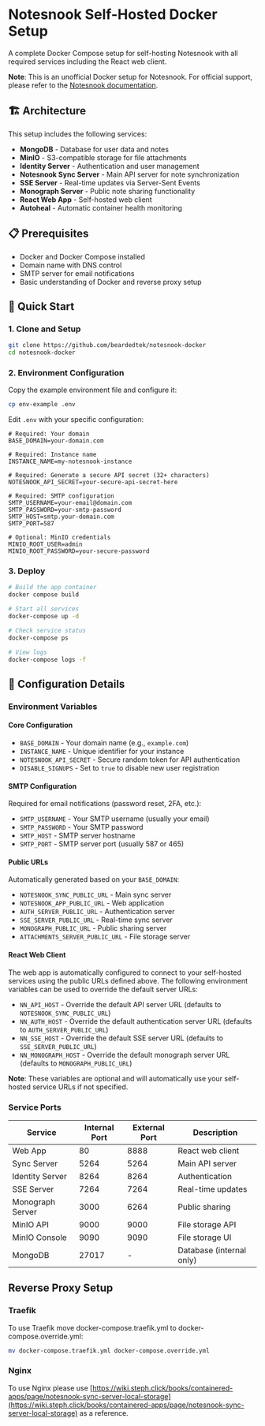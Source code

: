 # Notesnook Self-Hosted Docker Setup

A complete Docker Compose setup for self-hosting Notesnook with all required services including the React web client.

**Note**: This is an unofficial Docker setup for Notesnook. For official support, please refer to the [Notesnook documentation](https://help.notesnook.com/).

## 🏗️ Architecture

This setup includes the following services:

- **MongoDB** - Database for user data and notes
- **MinIO** - S3-compatible storage for file attachments
- **Identity Server** - Authentication and user management
- **Notesnook Sync Server** - Main API server for note synchronization
- **SSE Server** - Real-time updates via Server-Sent Events
- **Monograph Server** - Public note sharing functionality
- **React Web App** - Self-hosted web client
- **Autoheal** - Automatic container health monitoring

## 📋 Prerequisites

- Docker and Docker Compose installed
- Domain name with DNS control
- SMTP server for email notifications
- Basic understanding of Docker and reverse proxy setup

## 🚀 Quick Start

### 1. Clone and Setup

```bash
git clone https://github.com/beardedtek/notesnook-docker
cd notesnook-docker
```

### 2. Environment Configuration

Copy the example environment file and configure it:

```bash
cp env-example .env
```

Edit `.env` with your specific configuration:

```env
# Required: Your domain
BASE_DOMAIN=your-domain.com

# Required: Instance name
INSTANCE_NAME=my-notesnook-instance

# Required: Generate a secure API secret (32+ characters)
NOTESNOOK_API_SECRET=your-secure-api-secret-here

# Required: SMTP configuration
SMTP_USERNAME=your-email@domain.com
SMTP_PASSWORD=your-smtp-password
SMTP_HOST=smtp.your-domain.com
SMTP_PORT=587

# Optional: MinIO credentials
MINIO_ROOT_USER=admin
MINIO_ROOT_PASSWORD=your-secure-password
```

### 3. Deploy

```bash
# Build the app container
docker compose build

# Start all services
docker-compose up -d

# Check service status
docker-compose ps

# View logs
docker-compose logs -f
```

## 🔧 Configuration Details

### Environment Variables

#### Core Configuration

- `BASE_DOMAIN` - Your domain name (e.g., `example.com`)
- `INSTANCE_NAME` - Unique identifier for your instance
- `NOTESNOOK_API_SECRET` - Secure random token for API authentication
- `DISABLE_SIGNUPS` - Set to `true` to disable new user registration

#### SMTP Configuration

Required for email notifications (password reset, 2FA, etc.):

- `SMTP_USERNAME` - Your SMTP username (usually your email)
- `SMTP_PASSWORD` - Your SMTP password
- `SMTP_HOST` - SMTP server hostname
- `SMTP_PORT` - SMTP server port (usually 587 or 465)

#### Public URLs

Automatically generated based on your `BASE_DOMAIN`:

- `NOTESNOOK_SYNC_PUBLIC_URL` - Main sync server
- `NOTESNOOK_APP_PUBLIC_URL` - Web application
- `AUTH_SERVER_PUBLIC_URL` - Authentication server
- `SSE_SERVER_PUBLIC_URL` - Real-time sync server
- `MONOGRAPH_PUBLIC_URL` - Public sharing server
- `ATTACHMENTS_SERVER_PUBLIC_URL` - File storage server

#### React Web Client

The web app is automatically configured to connect to your self-hosted services using the public URLs defined above. The following environment variables can be used to override the default server URLs:

- `NN_API_HOST` - Override the default API server URL (defaults to `NOTESNOOK_SYNC_PUBLIC_URL`)
- `NN_AUTH_HOST` - Override the default authentication server URL (defaults to `AUTH_SERVER_PUBLIC_URL`)
- `NN_SSE_HOST` - Override the default SSE server URL (defaults to `SSE_SERVER_PUBLIC_URL`)
- `NN_MONOGRAPH_HOST` - Override the default monograph server URL (defaults to `MONOGRAPH_PUBLIC_URL`)

**Note**: These variables are optional and will automatically use your self-hosted service URLs if not specified.

### Service Ports

| Service | Internal Port | External Port | Description |
|---------|---------------|---------------|-------------|
| Web App | 80 | 8888 | React web client |
| Sync Server | 5264 | 5264 | Main API server |
| Identity Server | 8264 | 8264 | Authentication |
| SSE Server | 7264 | 7264 | Real-time updates |
| Monograph Server | 3000 | 6264 | Public sharing |
| MinIO API | 9000 | 9000 | File storage API |
| MinIO Console | 9090 | 9090 | File storage UI |
| MongoDB | 27017 | - | Database (internal only) |

## Reverse Proxy Setup

### Traefik

To use Traefik move docker-compose.traefik.yml to docker-compose.override.yml:

``` bash
mv docker-compose.traefik.yml docker-compose.override.yml
```

### Nginx

To use Nginx please use [https://wiki.steph.click/books/containered-apps/page/notesnook-sync-server-local-storage](https://wiki.steph.click/books/containered-apps/page/notesnook-sync-server-local-storage) as a reference.
